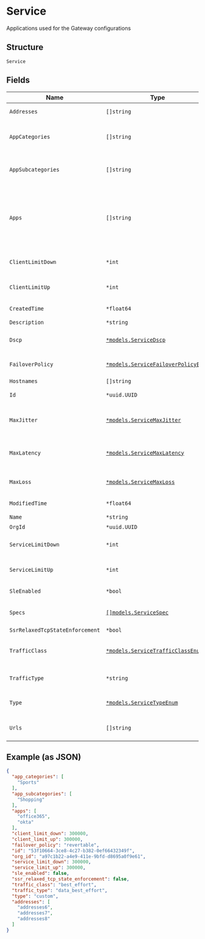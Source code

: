 
# Service

Applications used for the Gateway configurations

## Structure

`Service`

## Fields

| Name | Type | Tags | Description |
|  --- | --- | --- | --- |
| `Addresses` | `[]string` | Optional | if `type`==`custom`, ip subnets (e.g. 10.0.0.0/8) |
| `AppCategories` | `[]string` | Optional | when `type`==`app_categories`, list of application categories are available through /api/v1/const/app_categories |
| `AppSubcategories` | `[]string` | Optional | when `type`==`app_categories`, list of application categories are available through /api/v1/const/app_subcategories |
| `Apps` | `[]string` | Optional | when `type`==`apps`, list of applications are available through:<br><br>* /api/v1/const/applications<br>* /api/v1/const/gateway_applications<br>* /insight/top_app_by-bytes?wired=true |
| `ClientLimitDown` | `*int` | Optional | 0 means unlimited<br>**Default**: `0`<br>**Constraints**: `>= 0`, `<= 107374182` |
| `ClientLimitUp` | `*int` | Optional | 0 means unlimited<br>**Default**: `0`<br>**Constraints**: `>= 0`, `<= 107374182` |
| `CreatedTime` | `*float64` | Optional | when the object has been created, in epoch |
| `Description` | `*string` | Optional | - |
| `Dscp` | [`*models.ServiceDscp`](../../doc/models/containers/service-dscp.md) | Optional | for SSR only, when `traffic_type`==`custom`. 0-63 or variable |
| `FailoverPolicy` | [`*models.ServiceFailoverPolicyEnum`](../../doc/models/service-failover-policy-enum.md) | Optional | enum: `non_revertable`, `none`, `revertable`<br>**Default**: `"revertable"` |
| `Hostnames` | `[]string` | Optional | if `type`==`custom`, web filtering |
| `Id` | `*uuid.UUID` | Optional | Unique ID of the object instance in the Mist Organnization |
| `MaxJitter` | [`*models.ServiceMaxJitter`](../../doc/models/containers/service-max-jitter.md) | Optional | for SSR only, when `traffic_type`==`custom`, for uplink selection. 0-2147483647 or variable |
| `MaxLatency` | [`*models.ServiceMaxLatency`](../../doc/models/containers/service-max-latency.md) | Optional | for SSR only, when `traffic_type`==`custom`, for uplink selection. 0-2147483647 or variable |
| `MaxLoss` | [`*models.ServiceMaxLoss`](../../doc/models/containers/service-max-loss.md) | Optional | for SSR only, when `traffic_type`==`custom`, for uplink selection. 0-100 or variable |
| `ModifiedTime` | `*float64` | Optional | when the object has been modified for the last time, in epoch |
| `Name` | `*string` | Optional | - |
| `OrgId` | `*uuid.UUID` | Optional | - |
| `ServiceLimitDown` | `*int` | Optional | 0 means unlimited<br>**Default**: `0`<br>**Constraints**: `>= 0`, `<= 107374182` |
| `ServiceLimitUp` | `*int` | Optional | 0 means unlimited<br>**Default**: `0`<br>**Constraints**: `>= 0`, `<= 107374182` |
| `SleEnabled` | `*bool` | Optional | whether to enable measure SLE<br>**Default**: `false` |
| `Specs` | [`[]models.ServiceSpec`](../../doc/models/service-spec.md) | Optional | when `type`==`custom`, optional, if it doesn't exist, http and https is assumed |
| `SsrRelaxedTcpStateEnforcement` | `*bool` | Optional | **Default**: `false` |
| `TrafficClass` | [`*models.ServiceTrafficClassEnum`](../../doc/models/service-traffic-class-enum.md) | Optional | when `traffic_type`==`custom`. enum: `best_effort`, `high`, `low`, `medium`<br>**Default**: `"best_effort"` |
| `TrafficType` | `*string` | Optional | values from `/api/v1/consts/traffic_types`<br>**Default**: `"data_best_effort"` |
| `Type` | [`*models.ServiceTypeEnum`](../../doc/models/service-type-enum.md) | Optional | enum: `app_categories`, `apps`, `custom`, `urls`<br>**Default**: `"custom"` |
| `Urls` | `[]string` | Optional | when `type`==`urls`, no need for spec as URL can encode the ports being used |

## Example (as JSON)

```json
{
  "app_categories": [
    "Sports"
  ],
  "app_subcategories": [
    "Shopping"
  ],
  "apps": [
    "office365",
    "okta"
  ],
  "client_limit_down": 300000,
  "client_limit_up": 300000,
  "failover_policy": "revertable",
  "id": "53f10664-3ce8-4c27-b382-0ef66432349f",
  "org_id": "a97c1b22-a4e9-411e-9bfd-d8695a0f9e61",
  "service_limit_down": 300000,
  "service_limit_up": 300000,
  "sle_enabled": false,
  "ssr_relaxed_tcp_state_enforcement": false,
  "traffic_class": "best_effort",
  "traffic_type": "data_best_effort",
  "type": "custom",
  "addresses": [
    "addresses6",
    "addresses7",
    "addresses8"
  ]
}
```

